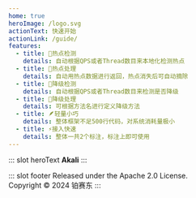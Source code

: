 ```yaml
---
home: true
heroImage: /logo.svg
actionText: 快速开始
actionLink: /guide/
features:
  - title: 🌭热点检测
    details: 自动根据QPS或者Thread数目来本地化检测热点
  - title: 🍪热点处理
    details: 自动用热点数据进行返回，热点消失后可自动摘除
  - title: 🥯降级检测
    details: 自动根据QPS或者Thread数目来检测是否降级
  - title: 🥧降级处理
    details: 可根据方法名进行定义降级方法
  - title: 🪶轻量小巧
    details: 整体框架不足500行代码，对系统消耗量极小
  - title: ⚡️接入快速
    details: 整体一共2个标注，标注上即可使用
---
```


::: slot heroText
<b class="gradient">Akali</b>
:::


::: slot footer
Released under the Apache 2.0 License.<br>
Copyright © 2024 铂赛东
:::
